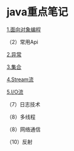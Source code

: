 # java重点笔记
[1.面向对象编程](https://github.com/wwc04/java-learn-note/tree/main/ObjectOrientedProgramming "面向对象编程")



（2）常用Api


 [2.异常](https://github.com/wwc04/java-learn-note/tree/main/Exception "异常")


 [3.集合](https://github.com/wwc04/java-learn-note/tree/main/Set "集合")


 [4.Stream流](https://github.com/wwc04/java-learn-note/tree/main/Stream "Stream流")


 [5.I/O流](https://github.com/wwc04/java-learn-note/tree/main/IO "I/O流")


（7）日志技术


（8）多线程


（8）网络通信


（10）反射



